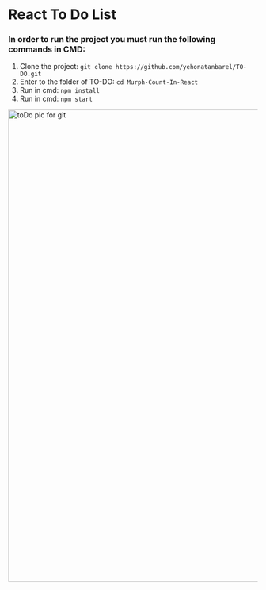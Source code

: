 # React To Do List

### In order to run the project you must run the following commands in CMD:
1. Clone the project: `git clone https://github.com/yehonatanbarel/TO-DO.git`
2. Enter to the folder of TO-DO: `cd Murph-Count-In-React`
3. Run in cmd: `npm install`
4. Run in cmd: `npm start`



<img width="953" alt="‏‏toDo pic for git" src="https://user-images.githubusercontent.com/79272744/174805740-87d6e728-c22d-4e1f-972d-a0400f6ba3ec.PNG">
